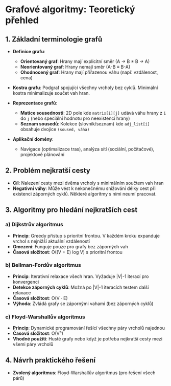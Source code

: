 # Grafové algoritmy: Teoretický přehled

## 1. Základní terminologie grafů
- **Definice grafu**:
  - **Orientovaný graf**: Hrany mají explicitní směr (A → B ≠ B → A)
  - **Neorientovaný graf**: Hrany nemají směr (A-B ≡ B-A)
  - **Ohodnocený graf**: Hrany mají přiřazenou váhu (např. vzdálenost, cena)

- **Kostra grafu**: Podgraf spojující všechny vrcholy bez cyklů. Minimální kostra minimalizuje součet vah hran.

- **Reprezentace grafů**:
  - **Matice sousednosti**: 2D pole kde `matrix[i][j]` udává váhu hrany z `i` do `j` (nebo speciální hodnotu pro neexistenci hrany)
  - **Seznam sousedů**: Kolekce (slovník/seznam) kde `adj_list[i]` obsahuje dvojice `(soused, váha)`

- **Aplikační domény**:
  - Navigace (optimalizace tras), analýza sítí (sociální, počítačové), projektové plánování

## 2. Problém nejkratší cesty
- **Cíl**: Nalezení cesty mezi dvěma vrcholy s minimálním součtem vah hran
- **Negativní váhy**: Může vést k nekonečnému snižování délky cest při existenci záporných cyklů. Některé algoritmy s nimi neumí pracovat.

## 3. Algoritmy pro hledání nejkratších cest

### a) Dijkstrův algoritmus
- **Princip**: Greedy přístup s prioritní frontou. V každém kroku expanduje vrchol s nejnižší aktuální vzdáleností
- **Omezení**: Funguje pouze pro grafy bez záporných vah
- **Časová složitost**: O((V + E) log V) s prioritní frontou

### b) Bellman-Fordův algoritmus
- **Princip**: Iterativní relaxace všech hran. Vyžaduje |V|-1 iterací pro konvergenci
- **Detekce záporných cyklů**: Možná po |V|-1 iteracích testem další relaxace
- **Časová složitost**: O(V · E)
- **Výhoda**: Zvládá grafy se zápornými vahami (bez záporných cyklů)

### c) Floyd-Warshallův algoritmus
- **Princip**: Dynamické programování řešící všechny páry vrcholů najednou
- **Časová složitost**: O(V³)
- **Vhodné použití**: Husté grafy nebo když je potřeba nejkratší cesty mezi všemi páry vrcholů

## 4. Návrh praktického řešení
- **Zvolený algoritmus**: Floyd-Warshallův algoritmus (pro řešení všech párů)

